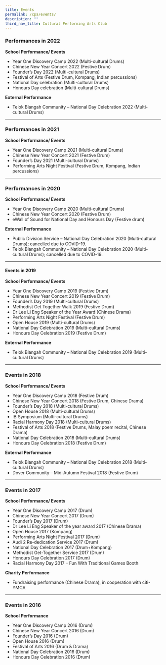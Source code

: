 ```yaml
---
title: Events
permalink: /cpa/events/
description: ""
third_nav_title: Cultural Performing Arts Club
---
```

### Performances in 2022

**School Performance/ Events**

*   Year One Discovery Camp 2022 (Multi-cultural Drums)
*   Chinese New Year Concert 2022 (Festive Drum)
*   Founder’s Day 2022 (Multi-cultural Drums)
*   Festival of Arts (Festive Drum, Kompang, Indian percussions)
*   National Day celebration (Multi-cultural Drums)
*   Honours Day celebration (Multi-cultural Drums)

**External Performance**

*   Telok Blangah Community – National Day Celebration 2022 (Multi-cultural Drums)

* * *

### Performances in 2021

**School Performance/ Events**

*   Year One Discovery Camp 2021 (Multi-cultural Drums)
*   Chinese New Year Concert 2021 (Festive Drum)
*   Founder’s Day 2021 (Multi-cultural Drums)
*   Performing Arts Night Festival (Festive Drum, Kompang, Indian percussions)

* * *

### Performances in 2020

**School Performance/ Events**

*   Year One Discovery Camp 2020 (Multi-cultural Drums)
*   Chinese New Year Concert 2020 (Festive Drum)
*   eWall of Sound for National Day and Honours Day (Festive drum)

**External Performance**

*   Public Division Service – National Day Celebration 2020 (Multi-cultural Drums); cancelled due to COVID-19.
*   Telok Blangah Community – National Day Celebration 2020 (Multi-cultural Drums); cancelled due to COVID-19.

* * *

#### Events in 2019

**School Performance/ Events**

*   Year One Discovery Camp 2019 (Festive Drum)
*   Chinese New Year Concert 2019 (Festive Drum)
*   Founder’s Day 2019 (Multi-cultural Drums)
*   Methodist Get Together Walk 2019 (Festive Drum)
*   Dr Lee Li Eng Speaker of the Year Award (Chinese Drama)
*   Performing Arts Night Festival (Festive Drum)
*   Open House 2019 (Multi-cultural Drums)
*   National Day Celebration 2019 (Multi-cultural Drums)
*   Honours Day Celebration 2019 (Festive Drum)

**External Performance**

*   Telok Blangah Community – National Day Celebration 2019 (Multi-cultural Drums)  
    
* * *
    
###  Events in 2018
    
**School Performance/ Events**
    
*   Year One Discovery Camp 2018 (Festive Drum)
*   Chinese New Year Concert 2018 (Festive Drum, Chinese Drama)
*   Founder’s Day 2018 (Multi-cultural Drums)
*   Open House 2018 (Multi-cultural Drums)
*   IB Symposium (Multi-cultural Drums)
*   Racial Harmony Day 2018 (Multi-cultural Drums)
*   Festival of Arts 2018 (Festive Drums, Malay poem recital, Chinese Drama)
*   National Day Celebration 2018 (Multi-cultural Drums)
*   Honours Day Celebration 2018 (Festive Drum)
    
**External Performance**
    
*   Telok Blangah Community – National Day Celebration 2018 (Multi-cultural Drums)
*   Dover Community – Mid-Autumn Festival 2018 (Festive Drum)  
        
* * * 
        
### Events in 2017
        
**School Performance/ Events**
        
*   Year One Discovery Camp 2017 (Drum)
*   Chinese New Year Concert 2017 (Drum)
*   Founder’s Day 2017 (Drum)
*   Dr Lee Li Eng Speaker of the year award 2017 (Chinese Drama)
*   Open House 2017 (Kompang)
*   Performing Arts Night Festival 2017 (Drum)
*   Audi 2 Re-dedication Service 2017 (Drum)
*   National Day Celebration 2017 (Drum+Kompang)
*   Methodist Get-Together Service 2017 (Drum)
*   Honours Day Celebration 2017 (Drum)
*   Racial Harmony Day 2017 – Fun With Traditional Games Booth
        
**Charity Performance**
        
*   Fundraising performance (Chinese Drama), in cooperation with citi-YMCA
        
* * *
### Events in 2016

**School Performance**

*   Year One Discovery Camp 2016 (Drum)
*   Chinese New Year Concert 2016 (Drum)
*   Founder’s Day 2016 (Drum)
*   Open House 2016 (Drum)
*   Festival of Arts 2016 (Drum & Drama)
*   National Day Celebration 2016 (Drum)
*   Honours Day Celebration 2016 (Drum)